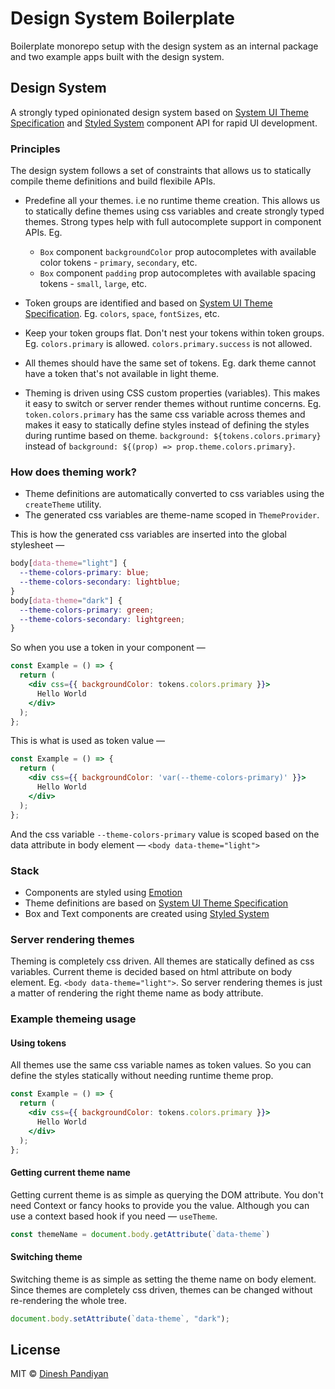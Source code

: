 # Design System Boilerplate

Boilerplate monorepo setup with the design system as an internal package and two example apps built with the design system.

## Design System

A strongly typed opinionated design system based on [System UI Theme Specification](https://system-ui.com/theme/) and [Styled System](https://styled-system.com/) component API for rapid UI development.

### Principles

The design system follows a set of constraints that allows us to statically compile theme definitions and build flexibile APIs.

- Predefine all your themes. i.e no runtime theme creation. This allows us to statically define themes using css variables and create strongly typed themes. Strong types help with full autocomplete support in component APIs. Eg. 
  - `Box` component `backgroundColor` prop autocompletes with available color tokens - `primary`, `secondary`, etc.
  - `Box` component `padding` prop autocompletes with available spacing tokens - `small`, `large`, etc.

- Token groups are identified and based on [System UI Theme Specification](https://system-ui.com/theme/). Eg. `colors`, `space`, `fontSizes`, etc.

- Keep your token groups flat. Don't nest your tokens within token groups. Eg. `colors.primary` is allowed. `colors.primary.success` is not allowed.

- All themes should have the same set of tokens. Eg. dark theme cannot have a token that's not available in light theme.

- Theming is driven using CSS custom properties (variables). This makes it easy to switch or server render themes without runtime concerns. Eg. `token.colors.primary` has the same css variable across themes and makes it easy to statically define styles instead of defining the styles during runtime based on theme. `background: ${tokens.colors.primary}` instead of `background: ${(prop) => prop.theme.colors.primary}`.

### How does theming work?

- Theme definitions are automatically converted to css variables using the `createTheme` utility.
- The generated css variables are theme-name scoped in `ThemeProvider`.

This is how the generated css variables are inserted into the global stylesheet —

```css
body[data-theme="light"] {
  --theme-colors-primary: blue;
  --theme-colors-secondary: lightblue;
}
body[data-theme="dark"] {
  --theme-colors-primary: green;
  --theme-colors-secondary: lightgreen;
}
```

So when you use a token in your component —

```jsx
const Example = () => {
  return (
    <div css={{ backgroundColor: tokens.colors.primary }}>
      Hello World
    </div>
  );
};
```

This is what is used as token value —

```jsx
const Example = () => {
  return (
    <div css={{ backgroundColor: 'var(--theme-colors-primary)' }}>
      Hello World
    </div>
  );
};
```

And the css variable `--theme-colors-primary` value is scoped based on the data attribute in body element — `<body data-theme="light">`

### Stack

- Components are styled using [Emotion](https://emotion.sh/docs/introduction)
- Theme definitions are based on [System UI Theme Specification](https://system-ui.com/theme/)
- Box and Text components are created using [Styled System](https://styled-system.com/)

### Server rendering themes

Theming is completely css driven. All themes are statically defined as css variables. Current theme is decided based on html attribute on body element. Eg. `<body data-theme="light">`. So server rendering themes is just a matter of rendering the right theme name as body attribute.

### Example themeing usage

#### Using tokens

All themes use the same css variable names as token values. So you can define the styles statically without needing runtime theme prop.

```jsx
const Example = () => {
  return (
    <div css={{ backgroundColor: tokens.colors.primary }}>
      Hello World
    </div>
  );
};
```

#### Getting current theme name

Getting current theme is as simple as querying the DOM attribute. You don't need Context or fancy hooks to provide you the value. Although you can use a context based hook if you need — `useTheme`.

```js
const themeName = document.body.getAttribute(`data-theme`)
```

#### Switching theme

Switching theme is as simple as setting the theme name on body element. Since themes are completely css driven, themes can be changed without re-rendering the whole tree.

```js
document.body.setAttribute(`data-theme`, "dark");
```

## License

MIT © [Dinesh Pandiyan](https://github.com/flexdinesh)
